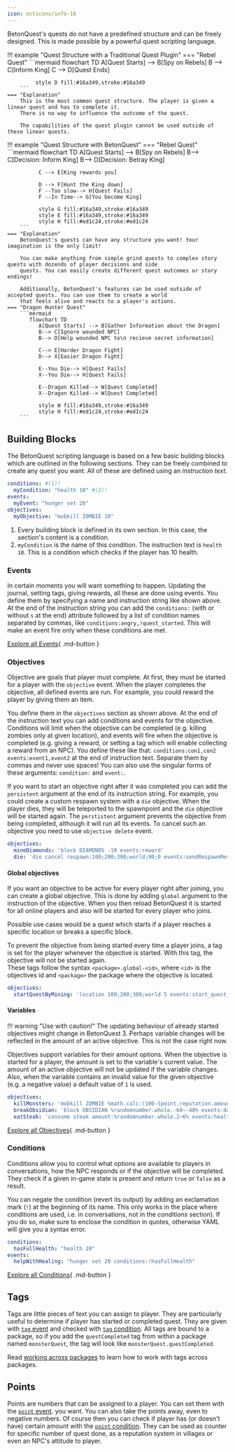 ```yaml
---
icon: octicons/info-16
---
```


BetonQuest's quests do not have a predefined structure and can be freely designed.
This is made possible by a powerful quest scripting language.

<div class="grid" markdown>
!!! example "Quest Structure with a Traditional Quest Plugin"
    === "Rebel Quest" 
        ```mermaid
           flowchart TD
               A[Quest Starts] --> B[Spy on Rebels]
               B --> C[Inform King]
               C --> D[Quest Ends]
               
             style D fill:#16a349,stroke:#16a349
        ```
    === "Explanation"
        This is the most common quest structure. The player is given a linear quest and has to complete it.
        There is no way to influence the outcome of the quest.
        
        The capabilities of the quest plugin cannot be used outside of these linear quests.
    
!!! example "Quest Structure with BetonQuest"
    === "Rebel Quest"
        ```mermaid
           flowchart TD
              A[Quest Starts] --> B[Spy on Rebels]
              B--> C[Decision: Inform King]
              B--> D[Decision: Betray King]
              
              C --> E[King rewards you]
              
              D --> F[Hunt the King down]
              F --Too slow--> H[Quest Fails]
              F --In Time--> G[You become King]
              
              style G fill:#16a349,stroke:#16a349
              style E fill:#16a349,stroke:#16a349
              style H fill:#ed1c24,stroke:#ed1c24
        ```
    === "Explanation"
        BetonQuest's quests can have any structure you want! Your imagination is the only limit!
        
        You can make anything from simple grind quests to complex story quests with dozends of player decisions and side
        quests. You can easily create different quest outcomes or story endings!
        
        Additionally, BetonQuest's features can be used outside of accepted quests. You can use them to create a world
        that feels alive and reacts to a player's actions.
    === "Dragon Hunter Quest"
        ```mermaid
           flowchart TD
              A[Quest Starts] --> B[Gather Information about the Dragon]
              B--> C[Ignore wounded NPC]
              B--> D[Help wounded NPC to\n recieve secret information]
              
              C--> E[Harder Dragon Fight]
              D--> X[Easier Dragon Fight]
              
              E--You Die--> H[Quest Fails]
              X--You Die--> H[Quest Fails]
              
              E--Dragon Killed--> W[Quest Completed]
              X--Dragon Killed--> W[Quest Completed]
              
              style W fill:#16a349,stroke:#16a349
              style H fill:#ed1c24,stroke:#ed1c24
        ```      
</div>

## Building Blocks
The BetonQuest scripting language is based on a few basic building blocks which are outlined in the following sections.
They can be freely combined to create any quest you want.
All of these are defined using an _instruction text_.

```YAML title="Intstruction Text Example"
conditions: #(1)!
  myCondition: "health 10" #(2)!
events:
  myEvent: "hunger set 20"
objectives:
  myObjective: "mobkill ZOMBIE 10"
```

1. Every building block is defined in its own section. In this case, the section's content is a condition.
2. `myCondition` is the name of this condition. The instruction text is `health 10`. 
   This is a condition which checks if the player has 10 health.

### Events

In certain moments you will want something to happen. Updating the journal, setting tags, giving rewards, all these are
done using events. You define them by specifying a name and instruction string like shown above.
At the end of the instruction string you can add the `conditions:` (with or without `s` at the end)
attribute followed by a list of condition names separated by commas, 
like `conditions:angry,!quest_started`. This will make an event fire only when these conditions are met.

[Explore all Events](./Building-Blocks/Events-List.md){ .md-button }


### Objectives

Objective are goals that player must complete. At first, they must be started for a player with the `objective` event.
When the player completes the objective, all defined events are run. For example, you could reward the player by giving
them an item.

You define them in the `objectives` section as shown above. At the end of the instruction text you can add conditions
and events for the objective. Conditions will limit when the objective can be completed (e.g. killing zombies only at
given location), and events will fire when the objective is completed (e.g. giving a reward, or setting a tag which
will enable collecting a reward from an NPC). You define these like that: `conditions:con1,con2 events:event1,event2`
at the end of instruction text. Separate them
by commas and never use spaces! You can also use the singular forms of these arguments: `condition:` and `event:`.

If you want to start an objective right after it was completed you can add the `persistent` argument at the end of its instruction string.
For example, you could create a custom respawn system with a `die` objective. When the player dies, they will be
teleported to the spawnpoint and the `die` objective will be started again.
The `perstistent` argument prevents the objective from being completed, although it will run all its events. To cancel such
an objective you need to use `objective delete` event.

```YAML title="Example"
objectives:
  mineDiamonds: 'block DIAMONDS -10 events:reward'
  die: 'die cancel respawn:100;200;300;world;90;0 events:sendRespawnMessage conditions:hasCustomTotem'
```

#### Global objectives

If you want an objective to be active for every player right after joining, you can create a global objective.
This is done by adding `global` argument to the instruction of the objective.
When you then reload BetonQuest it is started for all online players and also will be started for every player who joins.

Possible use cases would be a quest which starts if a player reaches a specific location or breaks a specific block.

To prevent the objective from being started every time a player joins, a tag is set for the player whenever the objective
is started. With this tag, the objective will not be started again.  
These tags follow the syntax `<package>.global-<id>`, where `<id>` is the objectives id and `<package>` the package where
the objective is located.

```YAML title="Example"
objectives:
  startQuestByMining: 'location 100;200;300;world 5 events:start_quest_mine_folder {++global++}'
```

#### Variables

!!! warning "Use with caution!"
    The updating behaviour of already started objectives might change in BetonQuest 3. Perhaps variable changes will be 
    reflected in the amount of an active objective. This is not the case right now.

Objectives support variables for their amount options.
When the objective is started for a player, the amount is set to the variable's current value. The amount of an active objective will
not be updated if the variable changes.
Also, when the variable contains an invalid value for the given objective (e.g. a negative value) a default value of `1` is used.

```YAML title="Examples"
objectives:
  killMonsters: 'mobkill ZOMBIE %math.calc:(100-{point.reputation.amount})*2% events:endSiege'
  breakObsidian: 'block OBSIDIAN %randomnumber.whole.-60~-40% events:dailyReward'
  eatSteak: 'consume steak amount:%randomnumber.whole.2~6% events:health_boost'
```

[Explore all Objectives](./Building-Blocks/Objectives-List.md){ .md-button }


### Conditions
Conditions allow you to control what options are available to players in conversations, how the NPC responds or if the objective
will be completed. They check if a given in-game state is present and return `true` or `false` as a result.

You can negate the condition (revert its output) by adding an exclamation mark (`!`) at the beginning of its name. 
This only works in the place where conditions are used, i.e. in conversations, not in the _conditions_ section).
If you do so, make sure to enclose the condition in quotes, otherwise YAML will give you a syntax error.
```YAML title="Example"
conditions:
  hasFullHealth: "health 20"
events:
  helpWithHealing: "hunger set 20 conditions:!hasFullHealth"
```

[Explore all Conditions](./Building-Blocks/Conditions-List.md){ .md-button }

## Tags

Tags are little pieces of text you can assign to player. They are particularly useful to 
determine if player has started or completed quest. They are given with [`tag` event](./Building-Blocks/Events-List.md#point-point) and checked with
[`tag` condition](./Building-Blocks/Conditions-List.md#tag-tag).
All tags are bound to a package, so if you add the `questCompleted` tag from within a package named `monsterQuest`,
the tag will look like `monsterQuest.questCompleted`.
 
Read [working across packages](./Packages-&-Templates.md#working-across-packages) to learn how to work with tags across packages.

## Points

Points are numbers that can be assigned to a player. You can set them with the [`point` event](./Building-Blocks/Events-List.md#point-point).
you want. You can also take the points away, even to negative numbers. 
Of course then you can check if player has (or doesn't have) certain amount with the [`point` condition](./Building-Blocks/Conditions-List.md#point-point). 
They can be used as counter for specific number of quest done, as a reputation system in villages or even an NPC's 
attitude to player.
